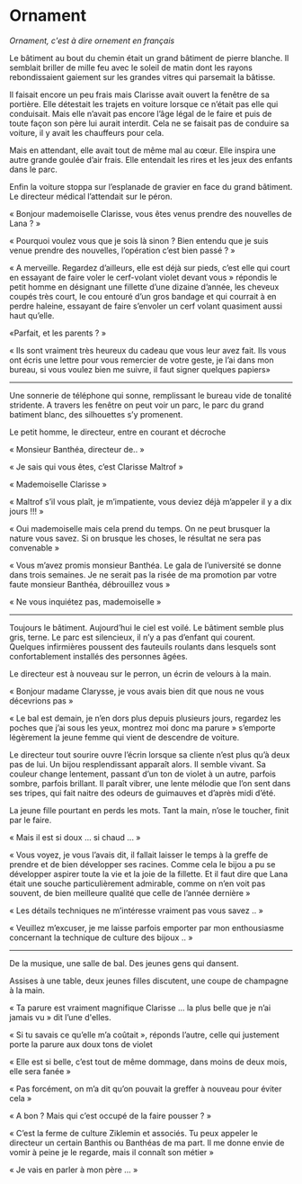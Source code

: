  # Ornament

 *Ornament, c'est à dire ornement en français*


 Le bâtiment au bout du chemin était un grand bâtiment de pierre blanche. Il semblait briller de mille feu avec le soleil de matin dont les rayons rebondissaient gaiement sur les grandes vitres qui parsemait la bâtisse.

 Il faisait encore un peu frais mais Clarisse avait ouvert la fenêtre de sa portière. Elle détestait les trajets en voiture lorsque ce n’était pas elle qui conduisait. Mais elle n’avait pas encore l’âge légal de le faire et puis de toute façon son père lui aurait interdit. Cela ne se faisait pas de conduire sa voiture, il y avait les chauffeurs pour cela.

 Mais en attendant, elle avait tout de même mal au cœur. Elle inspira une autre grande goulée d’air frais. Elle entendait les rires et les jeux des enfants dans le parc.

 Enfin la voiture stoppa sur l’esplanade de gravier en face du grand bâtiment. Le directeur médical l’attendait sur le péron.

 « Bonjour mademoiselle Clarisse,  vous êtes venus prendre des nouvelles de Lana ? »

 « Pourquoi voulez vous que je sois là sinon ? Bien entendu que je suis venue prendre des nouvelles, l’opération c’est bien passé ? »

 « A merveille. Regardez d’ailleurs, elle est déjà sur pieds, c’est elle qui court en essayant de faire voler le cerf-volant violet devant vous » répondis le petit homme en désignant une fillette d’une dizaine d’année, les cheveux coupés très court, le cou entouré d’un gros bandage et qui courrait à en perdre haleine, essayant de faire s’envoler un cerf volant quasiment aussi haut qu’elle.

 «Parfait, et les parents ? »

 « Ils sont vraiment très heureux du cadeau que vous leur avez fait. Ils vous ont écris une lettre pour vous remercier de votre geste, je l’ai dans mon bureau, si vous voulez bien me suivre, il faut signer quelques papiers»

-----------------------------------------------------------------------------

 Une sonnerie de téléphone qui sonne, remplissant le bureau vide de tonalité stridente. A travers les fenêtre on peut voir un parc, le parc du grand batiment blanc, des silhouettes s’y promenent.

 Le petit homme, le directeur, entre en courant et décroche

 « Monsieur Banthéa, directeur de.. »

 « Je sais qui vous êtes, c’est Clarisse Maltrof »

 « Mademoiselle Clarisse »

 « Maltrof s’il vous plaît, je m’impatiente, vous deviez déjà m’appeler il y a dix jours !!! »

 « Oui mademoiselle mais cela prend du temps. On ne peut brusquer la nature vous savez. Si on brusque les choses, le résultat ne sera pas convenable »

 « Vous m’avez promis monsieur Banthéa. Le gala de l’université se donne dans trois semaines. Je ne serait pas la risée de ma promotion par votre faute monsieur Banthéa, débrouillez vous »

 « Ne vous inquiétez pas, mademoiselle »

-----------------------------------------------------------------------------


 Toujours le bâtiment. Aujourd’hui le ciel est voilé. Le bâtiment semble plus gris, terne. Le parc est silencieux, il n’y a pas d’enfant qui courent. Quelques infirmières poussent des fauteuils roulants dans lesquels sont confortablement installés des personnes âgées.

 Le directeur est à nouveau sur le perron, un écrin de velours à la main.

 « Bonjour madame Clarysse, je vous avais bien dit que nous ne vous décevrions pas »

 « Le bal est demain, je n’en dors plus depuis plusieurs jours, regardez les poches que j’ai sous les yeux, montrez moi donc ma parure » s’emporte légèrement la jeune femme qui vient de descendre de voiture.

 Le directeur tout sourire ouvre l’écrin lorsque sa cliente n’est plus qu’à deux pas de lui. Un bijou resplendissant apparaît alors. Il semble vivant. Sa couleur change lentement, passant d’un ton de violet à un autre, parfois sombre, parfois brillant. Il paraît vibrer, une lente mélodie que l’on sent dans ses tripes, qui fait naitre des odeurs de guimauves et d’après midi d’été.

 La jeune fille pourtant en perds les mots. Tant la main, n’ose le toucher, finit par le faire.

 « Mais il est si doux … si chaud ... »

 « Vous voyez, je vous l’avais dit, il fallait laisser le temps à la greffe de prendre et de bien développer ses racines. Comme cela le bijou a pu se développer aspirer toute la vie et la joie de la fillette. Et il faut dire que Lana était une souche particulièrement admirable, comme on n’en voit pas souvent, de bien meilleure qualité que celle de l’année dernière »

 « Les détails techniques ne m’intéresse vraiment pas vous savez .. »

 « Veuillez m’excuser, je me laisse parfois emporter par mon enthousiasme concernant la technique de culture des bijoux .. »

-----------------------------------------------------------------------------

 De la musique, une salle de bal. Des jeunes gens qui dansent.

 Assises à une table, deux jeunes filles discutent, une coupe de champagne à la main.

 « Ta parure est vraiment magnifique Clarisse … la plus belle que je n’ai jamais vu » dit l’une d'elles.

 « Si tu savais ce qu’elle m’a coûtait », réponds l’autre, celle qui justement porte la parure aux doux tons de violet

 « Elle est si belle, c’est tout de même dommage, dans moins de deux mois, elle sera fanée »

 « Pas forcément, on m’a dit qu’on pouvait la greffer à nouveau pour éviter cela »

 « A bon ? Mais qui c’est occupé de la faire pousser ? »

 « C’est la ferme de culture Ziklemin et associés. Tu peux appeler le directeur un certain Banthis ou Banthéas de ma part. Il me donne envie de vomir à peine je le regarde, mais il connaît son métier »

 « Je vais en parler à mon père ... »
